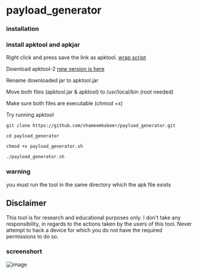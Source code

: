 # payload_generator

### installation

### install apktool and apkjar
    
Right click and press save the link as apktool. [wrap script](https://raw.githubusercontent.com/iBotPeaches/Apktool/master/scripts/linux/apktool) 

 Download apktool-2 [new version is here](https://bitbucket.org/iBotPeaches/apktool/downloads/)
 
 Rename downloaded jar to apktool.jar
 
 Move both files (apktool.jar & apktool) to /usr/local/bin (root needed)
 
 Make sure both files are executable (chmod +x)
 
 Try running apktool

```
git clone https://github.com/shameemkabeer/payload_generator.git

cd payload_generator

chmod +x payload_generator.sh

./payload_generator.sh
``` 
### warning

you must run the tool in the same directory which the apk file exists

##                                                      Disclaimer

This tool is for research and educational purposes only. I don't take any responsibility, in regards to the actions taken by the users of this tool. Never attempt to hack a device for which you do not have the required permissions to do so.

### screenshort

![image](https://user-images.githubusercontent.com/89806110/136077520-68646e49-ea79-4820-9364-444898349d88.png)




